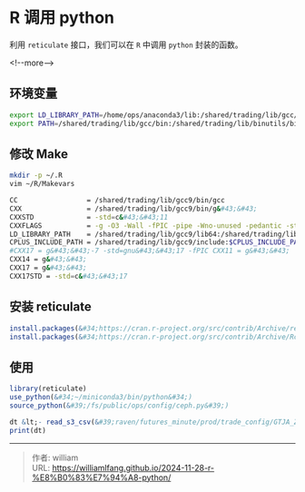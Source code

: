 # R 调用 python


利用 `reticulate` 接口，我们可以在 `R` 中调用 `python` 封装的函数。

&lt;!--more--&gt;

## 环境变量

```bash
export LD_LIBRARY_PATH=/home/ops/anaconda3/lib:/shared/trading/lib/gcc/lib64:/shared/trading/lib:/shared/trading/lib/gcc9/lib64:/shared/trading/lib/gcc9/lib:${LD_LIBRARY_PATH}
export PATH=/shared/trading/lib/gcc/bin:/shared/trading/lib/binutils/bin:/shared/trading/lib/gcc9/bin:${PATH}
```

## 修改 Make

```bash
mkdir -p ~/.R
vim ~/R/Makevars

CC                 = /shared/trading/lib/gcc9/bin/gcc
CXX                = /shared/trading/lib/gcc9/bin/g&#43;&#43;
CXXSTD             = -std=c&#43;&#43;11
CXXFLAGS           = -g -O3 -Wall -fPIC -pipe -Wno-unused -pedantic -static-libgcc -static-libstdc&#43;&#43;
LD_LIBRARY_PATH    = /shared/trading/lib/gcc9/lib64:/shared/trading/lib/gcc9/lib:$LD_LIBRARY_PATH
CPLUS_INCLUDE_PATH = /shared/trading/lib/gcc9/include:$CPLUS_INCLUDE_PATH
#CXX17 = g&#43;&#43;-7 -std=gnu&#43;&#43;17 -fPIC CXX11 = g&#43;&#43;
CXX14 = g&#43;&#43;
CXX17 = g&#43;&#43;
CXX17STD = -std=c&#43;&#43;17
```

## 安装 reticulate

```R
install.packages(&#34;https://cran.r-project.org/src/contrib/Archive/reticulate/reticulate_1.25.tar.gz&#34;, repos=NULL, type=&#34;source&#34;)
install.packages(&#34;https://cran.r-project.org/src/contrib/Archive/RcppTOML/RcppTOML_0.1.3.tar.gz&#34;, repos=NULL, type=&#34;source&#34;)
```

## 使用

```R
library(reticulate)
use_python(&#34;~/miniconda3/bin/python&#34;)
source_python(&#39;/fs/public/ops/config/ceph.py&#39;)

dt &lt;- read_s3_csv(&#39;raven/futures_minute/prod/trade_config/GTJA_ZGC_SHFE/2024-11-28.csv&#39;)
print(dt)
```


---

> 作者: william  
> URL: https://williamlfang.github.io/2024-11-28-r-%E8%B0%83%E7%94%A8-python/  

